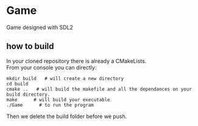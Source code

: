 # Game
Game designed with SDL2



## how to build

In your cloned repository there is already a CMakeLists.  
From your console you can directly:  
```
mkdir build   # will create a new directory
cd build
cmake ..   # will build the makefile and all the dependances on your build directory.
make      # will build your executable
./Game      # to run the program

```
Then we delete the build folder before we push.
